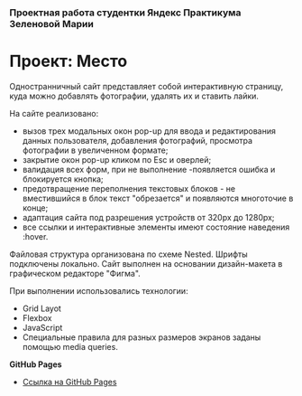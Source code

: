 ### Проектная работа студентки Яндекс Практикума Зеленовой Марии

# Проект: Место

Одностранничный сайт представляет собой интерактивную страницу, куда можно добавлять фотографии, удалять их и ставить лайки.

На сайте реализовано:
- вызов трех модальных окон pop-up для ввода и редактирования данных пользователя, добавления фотографий, просмотра фотографии в увеличенном формате;
- закрытие окон pop-up кликом по Esc и оверлей;
- валидация всех форм, при не выполнение  -появляется ошибка и блокируется кнопка;
- предотвращение переполнения текстовых блоков - не вместившийся в блок текст "обрезается" и появляются многоточие в конце;
- адаптация сайта под разрешения устройств от 320px до 1280px;
- все ссылки и интерактивные элементы имеют состояние наведения :hover. 

Файловая структура организована по схеме Nested.
Шрифты подключены локально.
Сайт выполнен на основании дизайн-макета в графическом редакторе "Фигма".

При выполнении использовались технологии:
* Grid Layot
* Flexbox
* JavaScript
* Cпециальные правила для разных размеров экранов заданы помощью media queries.

 
 **GitHub Pages**

* [Ссылка на GitHub Pages]( https://mariazlnva.github.io/mesto/)
